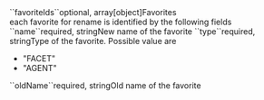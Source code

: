 <tr><td>``favoriteIds``</td><td>optional, array[object]</td><td>Favorites
    <br/>each favorite for rename is identified by the following fields</td><td></td><td></td></tr>
    <tr><td style="padding-left:20px;">``name``</td><td>required, string</td><td>New name of the favorite</td><td></td><td></td></tr>
    <tr><td style="padding-left:20px;">``type``</td><td>required, string</td><td>Type of the favorite. Possible value are 
<ul><li>"FACET"</li>
    <li>"AGENT"</li></ul>
</td><td></td><td></td></tr>
	<tr><td style="padding-left:20px;">``oldName``</td><td>required, string</td><td>Old name of the favorite</td><td></td><td></td></tr>
    

